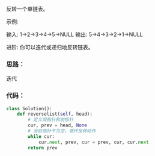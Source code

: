 反转一个单链表。

示例:

输入: 1->2->3->4->5->NULL
输出: 5->4->3->2->1->NULL

进阶:
你可以迭代或递归地反转链表。

### 思路：
迭代

### 代码：
```py
class Solution():
    def reverselist(self, head):
        # 定义现指针和前指针
        cur, prev = head, None
        # 当前指针不为空，循环反转动作
        while cur:
            cur.next, prev, cur = prev, cur, cur.next
        return prev
```
